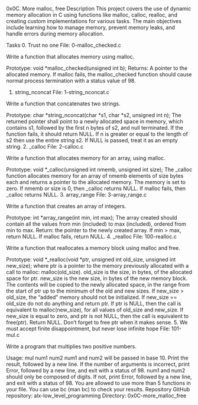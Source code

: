 0x0C. More malloc, free
Description
This project covers the use of dynamic memory allocation in C using functions like malloc, calloc, realloc, and creating custom implementations for various tasks. The main objectives include learning how to manage memory, prevent memory leaks, and handle errors during memory allocation.

Tasks
0. Trust no one
File: 0-malloc_checked.c

Write a function that allocates memory using malloc.

Prototype: void *malloc_checked(unsigned int b);
Returns: A pointer to the allocated memory.
If malloc fails, the malloc_checked function should cause normal process termination with a status value of 98.
1. string_nconcat
File: 1-string_nconcat.c

Write a function that concatenates two strings.

Prototype: char *string_nconcat(char *s1, char *s2, unsigned int n);
The returned pointer shall point to a newly allocated space in memory, which contains s1, followed by the first n bytes of s2, and null terminated.
If the function fails, it should return NULL.
If n is greater or equal to the length of s2 then use the entire string s2.
If NULL is passed, treat it as an empty string.
2. _calloc
File: 2-calloc.c

Write a function that allocates memory for an array, using malloc.

Prototype: void *_calloc(unsigned int nmemb, unsigned int size);
The _calloc function allocates memory for an array of nmemb elements of size bytes each and returns a pointer to the allocated memory.
The memory is set to zero.
If nmemb or size is 0, then _calloc returns NULL.
If malloc fails, then _calloc returns NULL.
3. array_range
File: 3-array_range.c

Write a function that creates an array of integers.

Prototype: int *array_range(int min, int max);
The array created should contain all the values from min (included) to max (included), ordered from min to max.
Return: the pointer to the newly created array.
If min > max, return NULL.
If malloc fails, return NULL.
4. _realloc
File: 100-realloc.c

Write a function that reallocates a memory block using malloc and free.

Prototype: void *_realloc(void *ptr, unsigned int old_size, unsigned int new_size);
where ptr is a pointer to the memory previously allocated with a call to malloc: malloc(old_size).
old_size is the size, in bytes, of the allocated space for ptr.
new_size is the new size, in bytes of the new memory block.
The contents will be copied to the newly allocated space, in the range from the start of ptr up to the minimum of the old and new sizes.
If new_size > old_size, the “added” memory should not be initialized.
If new_size == old_size do not do anything and return ptr.
If ptr is NULL, then the call is equivalent to malloc(new_size), for all values of old_size and new_size.
If new_size is equal to zero, and ptr is not NULL, then the call is equivalent to free(ptr). Return NULL.
Don’t forget to free ptr when it makes sense.
5. We must accept finite disappointment, but never lose infinite hope
File: 101-mul.c

Write a program that multiplies two positive numbers.

Usage: mul num1 num2
num1 and num2 will be passed in base 10.
Print the result, followed by a new line.
If the number of arguments is incorrect, print Error, followed by a new line, and exit with a status of 98.
num1 and num2 should only be composed of digits. If not, print Error, followed by a new line, and exit with a status of 98.
You are allowed to use more than 5 functions in your file.
You can use bc (man bc) to check your results.
Repository
GitHub repository: alx-low_level_programming
Directory: 0x0C-more_malloc_free
